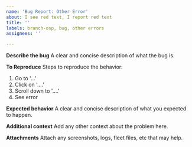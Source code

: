 ```yaml
---
name: 'Bug Report: Other Error'
about: I see red text, I report red text
title: ''
labels: branch-osp, bug, other errors
assignees: ''

---
```


**Describe the bug**
A clear and concise description of what the bug is.

**To Reproduce**
Steps to reproduce the behavior:
1. Go to '...'
2. Click on '....'
3. Scroll down to '....'
4. See error

**Expected behavior**
A clear and concise description of what you expected to happen.

**Additional context**
Add any other context about the problem here.

**Attachments**
Attach any screenshots, logs, fleet files, etc that may help.
